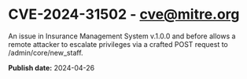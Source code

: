 # CVE-2024-31502 - cve@mitre.org

An issue in Insurance Management System v.1.0.0 and before allows a remote attacker to escalate privileges via a crafted POST request to /admin/core/new_staff.

**Publish date:** 2024-04-26
